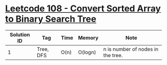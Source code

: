 # [Leetcode 108 - Convert Sorted Array to Binary Search Tree](https://leetcode.com/problems/convert-sorted-array-to-binary-search-tree/)

| Solution ID | Tag | Time | Memory | Note |
| ----------- | --- | ---- | ------ | ---- |
| 1 | Tree, DFS | O(n) | O(logn) | n is number of nodes in the tree. |
